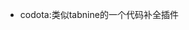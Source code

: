 <!-- TODO: 项目中的dto模块 -->
<!-- TODO: 搞清项目管理流程-->
<!-- TODO: java.io.Serializable -->
<!-- TODO: @java.io.Serial -->
<!-- TODO: lambok.Data -->
<!-- TODO: lambok.Getter -->
<!-- TODO: lambok.AllArgsConstructor -->
<!-- TODO: lambok.experimental.Accessors -->
<!-- TODO: java.lang.RuntimeException -->
<!-- TODO: common.core.dto -->
<!-- TODO: common.core.constant -->
<!-- TODO: java super -->
<!-- TODO: java this -->
<!-- TODO: java enum -->
<!-- TODO: java 中的异常 -->
<!-- TODO: org.aspectj.lang.annotation.Aspect -->
<!-- TODO: git 的glob模式 -->
<!-- TODO: git 的快照是什么-->
<!-- TODO: Junit测试用例编写规范（assert的使用） -->
<!-- TODO： org.mockito -->
<!-- TODO: spring cloud -->
<!-- TODO: k8s -->
<!-- TODO: bootstrap -->
<!-- TODO: 《领域驱动设计：软件核心复杂性应对之道》 -->
<!-- TODO: mybatis-plus: wrapper; QuerryWrapper; -->
<!-- TODO： 链式查询 -->
- codota:类似tabnine的一个代码补全插件